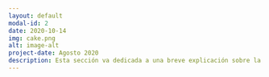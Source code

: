 ```yaml
---
layout: default
modal-id: 2
date: 2020-10-14
img: cake.png
alt: image-alt
project-date: Agosto 2020
description: Esta sección va dedicada a una breve explicación sobre la experiencia del dueño empezano su negocio. Estuvo metido en varios cursos, aprendiendo con mucha dedicación y empeño. Con el pasar de los años, consiguió la experiencia suficiente, y decidió abrir un pequeño negocio, que poco a poco va creciendo.
---
```

